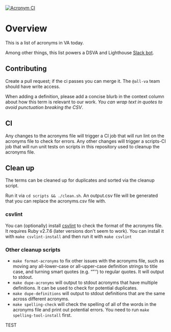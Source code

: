 [![Acronym CI](https://github.com/department-of-veterans-affairs/acronyms/actions/workflows/acronym-ci.yml/badge.svg)](https://github.com/department-of-veterans-affairs/acronyms/actions/workflows/acronym-ci.yml)
# Overview

This is a list of acronyms in VA today.

Among other things, this list powers a DSVA and Lighthouse [Slack bot](https://github.com/department-of-veterans-affairs/wtf-bot).

## Contributing

Create a pull request; if the ci passes you can merge it. The `@all-va` team should have write access.

When adding a definition, please add a concise blurb in the context column about how this term is relevant to our work. _You can wrap text in quotes to avoid punctuation breaking the CSV_.

## CI
Any changes to the acronyms file will trigger a CI job that will run lint on the acronyms file to check for errors.
Any other changes will trigger a scripts-CI job that will run unit tests on scripts in this repository used to cleanup the acronyms file.

## Clean up
The terms can be cleaned up for duplicates and sorted via the cleanup script.

Run it via `cd scripts && ./clean.sh`. An output.csv file will be generated that you can replace the acronyms.csv file with.

### csvlint
You can (optionally) install [csvlint](https://github.com/theodi/csvlint.rb) to check the format of the acronyms file. It requires Ruby v2.7.6 (later versions don't seem to work). You can install it with `make csvlint-install` and then run it with `make csvlint`

### Other cleanup scripts
* `make format-acronyms` to fix other issues with the acronyms file, such as moving any all-lower-case or all-upper-case definition strings to title case, and turning smart quotes (e.g. “”‘’) to regular quotes. It will output to stdout.
* `make dupe-acronyms` will output to stdout acronyms that have multiple definitions. It can be used to check for potential duplicates.
* `make dupe-definitions` will output to stdout definitions that are the same across different acronyms.
* `make spelling-check` will check the spelling of all of the words in the acronyms file and print out potential errors. You need to run `make spelling-tool-install` first.

TEST
